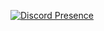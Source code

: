 [![Discord Presence](https://lanyard-profile-readme.vercel.app/api/610761919808143370)](https://discord.com/users/610761919808143370)

